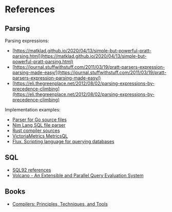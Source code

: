 # References

## Parsing

Parsing expressions:
* [https://matklad.github.io/2020/04/13/simple-but-powerful-pratt-parsing.html](https://matklad.github.io/2020/04/13/simple-but-powerful-pratt-parsing.html)
* [https://journal.stuffwithstuff.com/2011/03/19/pratt-parsers-expression-parsing-made-easy/](https://journal.stuffwithstuff.com/2011/03/19/pratt-parsers-expression-parsing-made-easy/)
* [https://eli.thegreenplace.net/2012/08/02/parsing-expressions-by-precedence-climbing](https://eli.thegreenplace.net/2012/08/02/parsing-expressions-by-precedence-climbing)

Implementation examples:
* [Parser for Go source files](https://github.com/golang/go/tree/master/src/go) 
* [Nim Lang SQL file parser](https://github.com/nim-lang/Nim/blob/devel/lib/pure/parsesql.nim)
* [Rust compiler sources](https://github.com/rust-lang/rust/tree/master/compiler/rustc_parse/src)
* [VictoriaMetrics MetricsQL](https://github.com/VictoriaMetrics/metricsql)
* [Flux. Scripting language for querying databases](https://github.com/influxdata/flux)

## SQL
* [SQL92 references](http://www.contrib.andrew.cmu.edu/~shadow/sql/sql1992.txt)
* [Volcano - An Extensible and Parallel Query Evaluation System](https://paperhub.s3.amazonaws.com/dace52a42c07f7f8348b08dc2b186061.pdf)

## Books
* [Compilers: Principles, Techniques, and Tools](https://en.wikipedia.org/wiki/Compilers:_Principles,_Techniques,_and_Tools)
